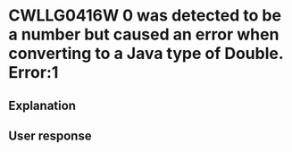 # CWLLG0416W 0 was detected to be a number but caused an error when converting to a Java type of Double.   Error:1

## Explanation

## User response